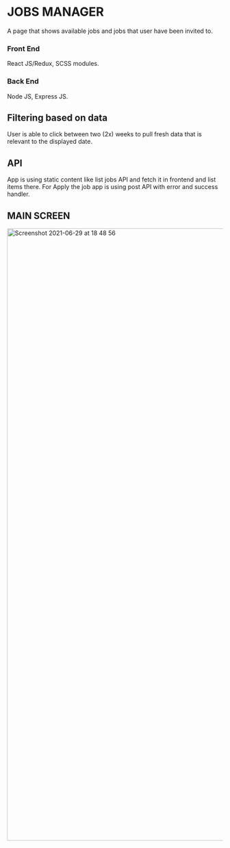 # JOBS MANAGER

A page that shows available jobs and jobs that user have been invited to.

### Front End

React JS/Redux, SCSS modules.

### Back End

Node JS, Express JS.

## Filtering based on data

User is able to click between two (2x) weeks to pull fresh data that is relevant to the displayed date.

## API

App is using static content like list jobs API and fetch it in frontend and list items there.
For Apply the job app is using post API with error and success handler.

## MAIN SCREEN

<img width="1430" alt="Screenshot 2021-06-29 at 18 48 56" src="https://user-images.githubusercontent.com/77297643/123830144-b3d6d280-d90b-11eb-86d0-96e85829be4f.png">
